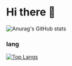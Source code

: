 # Hi there 👋

![Anurag's GitHub stats](https://github-readme-stats.vercel.app/api?username=ryodevz&show_icons=true&theme=dark)


### lang
[![Top Langs](https://github-readme-stats.vercel.app/api/top-langs/?username=ryodevz&langs_count=8)](https://github.com/ryodevz/ryodevz/blob/main/README.md)